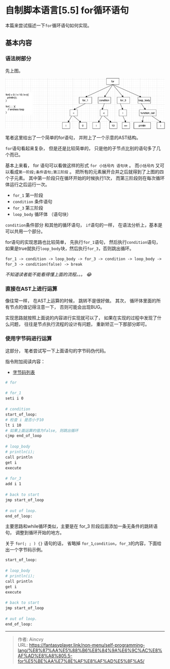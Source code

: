 # 自制脚本语言[5.5] for循环语句


本篇来尝试描述一下`for`循环语句如何实现。

## 基本内容

### 语法树部分

先上图。 

![for 的语法树](/img/program/for_ast1.png)

笔者这里给出了一个简单的for语句， 并附上了一个示意的AST结构。

`for`语句看起来复杂， 但是还是比较简单的， 只是他的子节点比别的语句多了几个而已。

基本上来看， for 语句可以看做这样的形式 `for 小括号内 语句块` 。 而`小括号内` 又可以看成`第一阶段;条件语句;第三阶段` 。  把所有的元素展开合并之后就得到了上图的四个子元素。  其中第一阶段只在循环开始的时候执行1次， 而第三阶段则在每次循环体运行之后运行一次。

- `for_1`  第一阶段
- `condition` 条件语句
- `for_3`   第三阶段
- `loop_body`  循环体 （语句块）

`condition`条件部分 和其他的循环语句， `if`语句的一样， 在语法分析上，基本是可以共用一个部分。

for语句的实现思路也比较简单， 先执行`for_1`语句， 然后执行`condition`语句， 如果是true就执行`loop_body`块，然后执行`for_3`，否则跳出循环。

`for_1 -> condition -> loop_body -> for_3 -> condition -> loop_body -> for_3 -> condition(false) -> break`

*不知道读者能不能看得懂上面的流程。。。 :joy:*



### 直接在AST上进行运算

像往常一样， 在AST上运算的时候， 跳转不是很好做。 其次， 循环体里面的所有节点的值记得注意一下， 否则可能会出现BUG。 

实现思路就按照上面说的内容进行实现就可以了， 如果在实现的过程中发现了什么问题， 往往是节点执行流程的设计有问题， 重新矫正一下那部分即可。 



### 使用字节码进行运算

这部分， 笔者尝试写一下上面语句的字节码伪代码。 

指令附加阅读内容： 

- [ 字节码列表](../自制脚本语言附.1-字节码列表/)

```bash
# for

# for_1
seti i 0

# condition
start_of_loop:
# 检查 i 是否小于10
lt i 10
# 如果上面运算的值为false, 则跳出循环
cjmp end_of_loop

# loop_body
# println(i);
call println 
get i
execute

# for_3
add i 1

# back to start 
jmp start_of_loop

# out of loop.
end_of_loop: 
```

主要思路和while循环类似，主要是在 for_3 阶段后面添加一条无条件的跳转语句， 调整到循环开始的地方。 

关于 `for(; ; ) {}`  语句的话， 省略掉 `for_1`,`condition`，`for_3`的内容，下面给出一个字节码示例。

```bash
start_of_loop:

# loop_body
# println(i);
call println 
get i
execute

# back to start 
jmp start_of_loop

# out of loop.
end_of_loop: 
```





---

> 作者: Aincvy  
> URL: https://fantasyplayer.link/non-menu/self-programming-lang/%E8%87%AA%E5%88%B6%E8%84%9A%E6%9C%AC%E8%AF%AD%E8%A8%805.5-for%E5%BE%AA%E7%8E%AF%E8%AF%AD%E5%8F%A5/  


